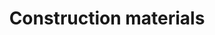 ---
title: Construction materials
longTitle: 'Construction materials'
tags:
- gccommon
french:
- "[[Materiau de construction]]"
narrowerTerm:
- "[[Concrete]]"
usedFor:
- "[[Building materials]]"
---